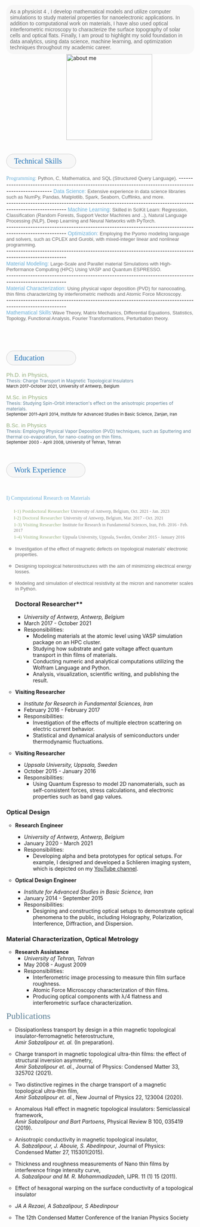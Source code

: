 
<br><br>
<div style="background-color: #f7f7f7; border-radius: 20px; padding: 10px;">
<span style="font-size: 14px; color: dimgray; font-family: 'Avenir Next LT Pro', sans-serif;">As a physicist 4 , I develop mathematical models and utilize computer simulations to study material properties for nanoelectronic applications. In addition to computational work on materials, I have also used optical interferometric microscopy to characterize the surface topography of solar cells and optical flats. Finally, I am proud to highlight my solid foundation in data analytics, using data science, machine learning, and optimization techniques throughout my academic career.</span> </div>
&nbsp;&nbsp;&nbsp;&nbsp;&nbsp;&nbsp;&nbsp;&nbsp;&nbsp;&nbsp;&nbsp;&nbsp;&nbsp;&nbsp;&nbsp; &nbsp; &nbsp; &nbsp; &nbsp; &nbsp; &nbsp; &nbsp;&nbsp;&nbsp;&nbsp;&nbsp;&nbsp;&nbsp;&nbsp;&nbsp;&nbsp; &nbsp; 
<img src="https://raw.githubusercontent.com/AmirSabzalipour/Data_Science/main/images/me.png" alt="about me" width="230">
<br><br><br>

<div style="border-radius: 20px;background-color: #f7f7f7;width: 145px; padding-left: 20px; padding-right: 20px; padding-top: 7px; padding-bottom: 7px; border: 1px solid #CCCCCC;">
 <span style="font-size: 20px; color:#2171b5 ; font-family: 'Avenir Next LT Pro'">Technical Skills</span></div> <br> 
<span style="font-size: 14px; color: #6baed6; font-family: 'Avenir Next LT Pro'">Programming:</span> <span style="font-size:13px; color:dimgray;  font-family: 'Avenir Next LT Pro', sans-serif;">Python, C, Mathematica, and SQL (Structured Query Language).</span> 
-------------------------------------------------------------------------------------------------------
<span style="font-size: 14px; color: #6baed6; font-family: 'Avenir Next LT Pro', sans-serif;">Data Science:</span> <span style="font-size:13px;  color:dimgray; font-family: 'Avenir Next LT Pro', sans-serif;">Extensive experience in data science libraries such as NumPy, Pandas, Matplotlib, Spark, Seaborn, Cufflinks, and more.</span> <br>
-------------------------------------------------------------------------------------------------------
<span style="font-size: 14px; color: #6baed6; font-family: 'Avenir Next LT Pro', sans-serif;">Machine Learning:</span> <span style="font-size:13px;color:dimgray; font-family: 'Avenir Next LT Pro', sans-serif;"> Skilled in SciKit Learn: Regression, Classification (Random Forests, Support Vector Machines and ..), Natural Language Processing (NLP), Deep Learning and Neural Networks with PyTorch.</span> <br>
-------------------------------------------------------------------------------------------------------
<span style="font-size: 14px; color: #6baed6; font-family: 'Avenir Next LT Pro', sans-serif;">Optimization:</span> <span style="font-size:13px;color:dimgray; font-family: 'Avenir Next LT Pro', sans-serif;">Employing the Pyomo modeling language and solvers, such as CPLEX and Gurobi, with mixed-integer linear and nonlinear programming.</span><br>
-------------------------------------------------------------------------------------------------------<br>
<span style="font-size: 14px; color: #6baed6; font-family: 'Avenir Next LT Pro', sans-serif;">Material Modeling:</span> <span style="font-size:13px;color:dimgray; font-family: 'Avenir Next LT Pro', sans-serif;"> Large-Scale and Parallel material Simulations with High-Performance Computing (HPC) Using VASP and Quantum ESPRESSO.</span><br>-------------------------------------------------------------------------------------------------------<br>
<span style="font-size: 14px; color: #6baed6; font-family: 'Avenir Next LT Pro', sans-serif;">Material Characterization:</span>
<span style="font-size:13px;color:dimgray; font-family: 'Avenir Next LT Pro', sans-serif;">Using physical vapor deposition (PVD) for nanocoating, thin films characterizing by interferometric methods and Atomic Force Microscopy.
</span><br>-------------------------------------------------------------------------------------------------------<br>
<span style="font-size: 14px; color: #6baed6; font-family: 'Avenir Next LT Pro', sans-serif;">Mathematical Skills:</span><span style="font-size:13px;color:dimgray; font-family: 'Avenir Next LT Pro', sans-serif;">Wave Theory, Matrix Mechanics, Differential Equations, Statistics, Topology, Functional Analysis, Fourier Transformations, Perturbation theory.
</span> 


<br><br><br>
<div style="border-radius: 20px;background-color: #f7f7f7;width: 145px; padding-left: 20px; padding-right: 20px; padding-top: 7px; padding-bottom: 7px; border: 1px solid #CCCCCC;"> <span style="font-size: 20px; color:#2171b5 ; font-family: 'Avenir Next LT Pro'">Education</span></div> <br> 
<span style="font-size:15px;color:#94AE7D; font-family: 'Avenir Next LT Pro', sans-serif;">Ph.D. in Physics,</span><br>
<span style="font-size:12px; color:#5b7f95"> Thesis: Charge Transport in Magnetic Topological Insulators</span>
<br> <span style="font-size:11px;"> March 2017-October 2021, University of Antwerp, Belgium</span> <br> 

<span style="font-size:15px;color:#94AE7D; font-family: 'Avenir Next LT Pro', sans-serif;"> M.Sc. in Physics</span><br> 
<span style="font-size:12px; color:#5b7f95"> Thesis: Studying Spin-Orbit interaction's effect on the anisotropic properties of materials.</span>
<br><span style="font-size:11px;">September 2011-April 2014, Institute for Advanced Studies in Basic Science, Zanjan, Iran </span> 

<span style="font-size:15px;color:#94AE7D; font-family: 'Avenir Next LT Pro', sans-serif;"> B.Sc. in Physics</span><br>
<span style="font-size:12px;color:#5b7f95"> Thesis: Employing Physical Vapor Deposition (PVD) techniques, such as Sputtering and thermal co-evaporation, for nano-coating on thin films.</span><br>
<span style="font-size:11px;">September 2003 - April 2008, University of Tehran, Tehran</span> 
<br><br><br>

<div style="border-radius: 20px;background-color: #f7f7f7;width: 170px; padding-left: 20px; padding-right: 20px; padding-top: 7px; padding-bottom: 7px; border: 1px solid #CCCCCC;"><span style="font-size: 20px; color: #2171b5 ; font-family: 'Avenir Next LT Pro'">Work Experience</span></div><br><br>
<ul style="list-style-type: none; padding-left: 0;">
  <li>
    <span style="font-size: 14px; color: #6baed6 ; font-family: 'Avenir Next LT Pro'"> I) Computational Research on Materials</span><br>
    <ul style="list-style-type: none; padding-left: 20px;"><br>
      <li>
        <span style="font-size: 13px; color: #94AE7D ; font-family: 'Avenir Next LT Pro'"> I-1) Postdoctoral Researcher</span>
        <span style="font-size: 12px; color: gray ; font-family: 'Avenir Next LT Pro'"> University of Antwerp, Belgium, Oct. 2021 - 
          Jan. 2023</span>
      </li>
      <li>
        <span style="font-size: 13px; color: #94AE7D ; font-family: 'Avenir Next LT Pro'">I-2) Doctoral Researcher</span>
        <span style="font-size: 12px; color: gray ; font-family: 'Avenir Next LT Pro'">University of Antwerp, Belgium, Mar. 2017 - 
        Oct. 2021</span>
      </li>
       <li>
      <span style="font-size: 13px; color: #94AE7D ; font-family: 'Avenir Next LT Pro'">1-3) Visiting Researcher</span>
     <span style="font-size: 12px; color: gray ; font-family: 'Avenir Next LT Pro'">Institute for Research in Fundamental Sciences, Iran, 
      Feb. 2016 - Feb. 2017</span>
  </li>
  <li>
    <span style="font-size: 13px; color: #94AE7D ; font-family: 'Avenir Next LT Pro'">1-4) Visiting Researcher</span>
    <span style="font-size: 12px; color: gray ; font-family: 'Avenir Next LT Pro'">Uppsala University, Uppsala, Sweden, October 2015 - January 2016</span>
  </li>
</ul>

- <span style="font-size:13px; color:dimgray;  font-family: 'Avenir Next LT Pro', sans-serif;">Investigation of the effect of magnetic defects on topological materials' electronic properties.</span> 
- <span style="font-size:13px; color:dimgray;  font-family: 'Avenir Next LT Pro', sans-serif;"> Designing topological heterostructures with the aim of minimizing electrical energy losses.</span> 
- <span style="font-size:13px; color:dimgray;  font-family: 'Avenir Next LT Pro', sans-serif;"> Modeling and simulation of electrical resistivity at the micron and nanometer scales in Python.</span> 


  ### Doctoral Researcher**
  - *University of Antwerp, Antwerp, Belgium*
  - March 2017 - October 2021
  - Responsibilities:
    - Modeling materials at the atomic level using VASP simulation package on an HPC cluster.
    - Studying how substrate and gate voltage affect quantum transport in thin films of materials.
    - Conducting numeric and analytical computations utilizing the Wolfram Language and Python.
    - Analysis, visualization, scientific writing, and publishing the result.

- **Visiting Researcher**
  - *Institute for Research in Fundamental Sciences, Iran*
  - February 2016 - February 2017
  - Responsibilities:
    - Investigation of the effects of multiple electron scattering on electric current behavior.
    - Statistical and dynamical analysis of semiconductors under thermodynamic fluctuations.

- **Visiting Researcher**
  - *Uppsala University, Uppsala, Sweden*
  - October 2015 - January 2016
  - Responsibilities:
    - Using Quantum Espresso to model 2D nanomaterials, such as self-consistent forces, stress calculations, and electronic properties such as band gap values.

### Optical Design

- **Research Engineer**
  - *University of Antwerp, Antwerp, Belgium*
  - January 2020 - March 2021
  - Responsibilities:
    - Developing alpha and beta prototypes for optical setups. For example, I designed and developed a Schlieren imaging system, which is depicted on my [YouTube channel](https://www.youtube.com/channel/UC0ghSST2dX-Yt1UBAKqMLZA).

- **Optical Design Engineer**
  - *Institute for Advanced Studies in Basic Science, Iran*
  - January 2014 - September 2015
  - Responsibilities:
    - Designing and constructing optical setups to demonstrate optical phenomena to the public, including Holography, Polarization, Interference, Diffraction, and Dispersion.

### Material Characterization, Optical Metrology

- **Research Assistance**
  - *University of Tehran, Tehran*
  - May 2008 - August 2009
  - Responsibilities:
    - Interferometric image processing to measure thin film surface roughness.
    - Atomic Force Microscopy characterization of thin films.
    - Producing optical components with λ/4 flatness and interferometric surface characterization.

<span style="font-size: 24px; color: #5b7f95 ; font-family: 'Avenir Next LT Pro'">Publications </span>

- Dissipationless transport by design in a thin magnetic topological insulator-ferromagnetic heterostructure,   
  *Amir Sabzalipour et. al.* (In preparation).
  
- Charge transport in magnetic topological ultra-thin films: the effect of structural inversion asymmetry,   
  *Amir Sabzalipour et. al.*, Journal of Physics: Condensed Matter 33, 325702 (2021).
  
- Two distinctive regimes in the charge transport of a magnetic topological ultra-thin film,   
  *Amir Sabzalipour et. al.*, New Journal of Physics 22, 123004 (2020).
  
- Anomalous Hall effect in magnetic topological insulators: Semiclassical framework,      
  *Amir Sabzalipour and Bart Partoens*, Physical Review B 100, 035419 (2019).
  
- Anisotropic conductivity in magnetic topological insulator,  
  *A. Sabzalipour, J. Abouie, S. Abedinpour*, Journal of Physics: Condensed Matter 27, 115301(2015).
  
- Thickness and roughness measurements of Nano thin films by interference fringe intensity curve,  
  *A. Sabzalipour and M. R. Mohammadizadeh*, IJPR. 11 (1) 15 (2011).
  
- Effect of hexagonal warping on the surface conductivity of a topological insulator  
- *JA A Rezaei, A Sabzalipour, S Abedinpour*  
- The 12th Condensed Matter Conference of the Iranian Physics Society
